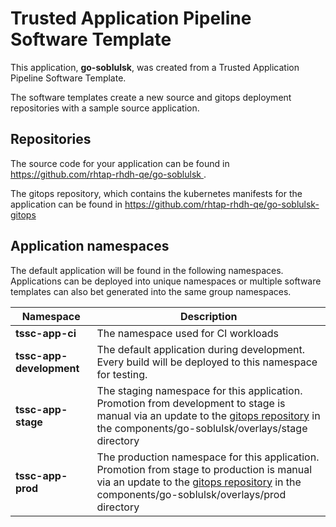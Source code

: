 # Trusted Application Pipeline Software Template

This application, **go-soblulsk**, was created from a Trusted Application Pipeline Software Template.

The software templates create a new source and gitops deployment repositories with a sample source application. 

## Repositories

The source code for your application can be found in [https://github.com/rhtap-rhdh-qe/go-soblulsk ](https://github.com/rhtap-rhdh-qe/go-soblulsk ).
 
The gitops repository, which contains the kubernetes manifests for the application can be found in 
[https://github.com/rhtap-rhdh-qe/go-soblulsk-gitops ](https://github.com/rhtap-rhdh-qe/go-soblulsk-gitops ) 

## Application namespaces 

The default application will be found in the following namespaces. Applications can be deployed into unique namespaces or multiple software templates can also bet generated into the same group namespaces.  

|  Namespace   |  Description   |  
| -------- | -------- |
| **tssc-app-ci** | The namespace used for CI workloads |
| **tssc-app-development** | The default application during development. Every build will be deployed to this namespace for testing. |
| **tssc-app-stage** | The staging namespace for this application. Promotion from development to stage is manual via an update to the [gitops repository](https://github.com/rhtap-rhdh-qe/go-soblulsk-gitops ) in the components/go-soblulsk/overlays/stage directory |
| **tssc-app-prod** | The production namespace for this application. Promotion from stage to production is manual via an update to the [gitops repository](https://github.com/rhtap-rhdh-qe/go-soblulsk-gitops ) in the components/go-soblulsk/overlays/prod directory |